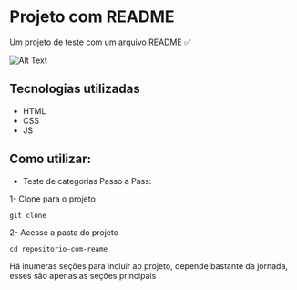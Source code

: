 # Projeto com README
Um projeto de teste com um arquivo README ✅


![Alt Text](https://media.giphy.com/media/vFKqnCdLPNOKc/giphy.gif)



## Tecnologias utilizadas
- HTML
- CSS
- JS

## Como utilizar:
* Teste de categorias
 Passo a Pass:

1- Clone para o projeto 
 ```
 git clone
 ```
2- Acesse a pasta do projeto
 ```
 cd repositorio-com-reame
 ```

 Há inumeras seções para incluir ao projeto, depende bastante da jornada, esses são apenas as seções principais
